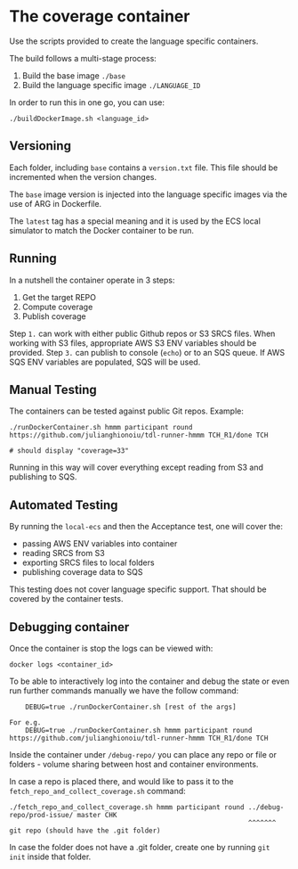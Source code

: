 
# The coverage container

Use the scripts provided to create the language specific containers.

The build follows a multi-stage process:
1. Build the base image `./base`
2. Build the language specific image `./LANGUAGE_ID`

In order to run this in one go, you can use:
```
./buildDockerImage.sh <language_id>
```

## Versioning

Each folder, including `base` contains a `version.txt` file.
This file should be incremented when the version changes.

The `base` image version is injected into the language specific images via the use of ARG in Dockerfile.

The `latest` tag has a special meaning and it is used by the ECS local simulator to match the Docker container to be run.

## Running

In a nutshell the container operate in 3 steps:
1. Get the target REPO
2. Compute coverage
3. Publish coverage

Step `1.` can work with either public Github repos or S3 SRCS files.
When working with S3 files, appropriate AWS S3 ENV variables should be provided.
Step `3.` can publish to console (`echo`) or to an SQS queue. If AWS SQS ENV variables are populated, SQS will be used.


## Manual Testing

The containers can be tested against public Git repos.
Example:
```
./runDockerContainer.sh hmmm participant round https://github.com/julianghionoiu/tdl-runner-hmmm TCH_R1/done TCH

# should display "coverage=33"
```
Running in this way will cover everything except reading from S3 and publishing to SQS.


## Automated Testing

By running the `local-ecs` and then the Acceptance test, one will cover the:
- passing AWS ENV variables into container
- reading SRCS from S3
- exporting SRCS files to local folders
- publishing coverage data to SQS

This testing does not cover language specific support. That should be covered by the container tests.


## Debugging container

Once the container is stop the logs can be viewed with:
```
docker logs <container_id>
```

To be able to interactively log into the container and debug the state or even run further commands manually we have the follow command:

```
    DEBUG=true ./runDockerContainer.sh [rest of the args]

For e.g.
    DEBUG=true ./runDockerContainer.sh hmmm participant round https://github.com/julianghionoiu/tdl-runner-hmmm TCH_R1/done TCH
```

Inside the container under `/debug-repo/` you can place any repo or file or folders - volume sharing between host and container environments.

In case a repo is placed there, and would like to pass it to the `fetch_repo_and_collect_coverage.sh` command:
```
./fetch_repo_and_collect_coverage.sh hmmm participant round ../debug-repo/prod-issue/ master CHK
                                                            ^^^^^^^ git repo (should have the .git folder)
``` 
In case the folder does not have a .git folder, create one by running `git init` inside that folder. 
